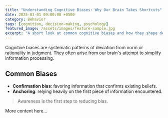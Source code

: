 ```yaml
---
title: "Understanding Cognitive Biases: Why Our Brain Takes Shortcuts"
date: 2025-01-01 09:00:00 +0500
category: Behavior
tags: [cognition, decision-making, psychology]
featured_image: /assets/images/feature-sample.jpg
excerpt: "A short look at common cognitive biases and how they shape decisions in everyday life."
---
```


Cognitive biases are systematic patterns of deviation from norm or rationality in judgment. They often arise from our brain's attempt to simplify information processing.

## Common Biases

- **Confirmation bias**: favoring information that confirms existing beliefs.
- **Anchoring**: relying heavily on the first piece of information encountered.

> Awareness is the first step to reducing bias.

More content here...

